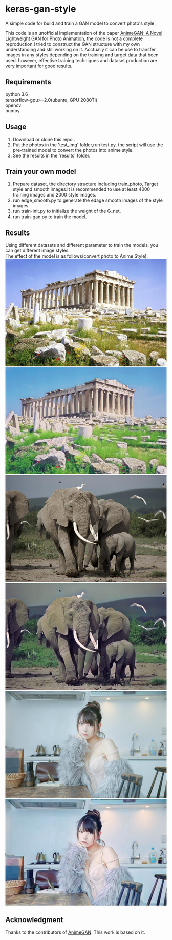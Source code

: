 # keras-gan-style
A simple code for build and train a GAN model to convert photo's style.

This code is an unofficial implementation of the paper [AnimeGAN: A Novel Lightweight GAN for Photo Animation](https://www.researchgate.net/publication/341634830_AnimeGAN_A_Novel_Lightweight_GAN_for_Photo_Animation), the code is not a complete reproduction.I tried to construct the GAN structure with my own understanding and still working on it. Acctually it can be use to transfer images in any styles depending on the training and target data that been used. however, effective training techniques and dataset production are very important for good results.

Requirements
-----
python 3.6  
tensorflow-gpu>=2.0(ubuntu, GPU 2080Ti)  
opencv  
numpy  


Usage
-----
1. Download or clone this repo .
2. Put the photos in the 'test_img' folder,run test.py, the script will use the pre-trained model to convert the photos into anime style.
3. See the results in the 'results' folder.

Train your own model
-----
1. Prepare dataset, the directory structure including train_photo, Target style and smooth images.It is recommended to use at least 4000 training images and 2000 style images.
2. run edge_smooth.py to generate the edage smooth images of the style images.
3. run train-init.py to initialize the weight of the G_net.
4. run train-gan.py to train the model.

Results
-----
Using different datasets and different parameter to train the models, you can get different image styles.  
The effect of the model is as follows(convert photo to Anime Style).
![image](https://github.com/Enyokid/keras-gan-style/blob/main/test_img/1.jpg)
![image](https://github.com/Enyokid/keras-gan-style/blob/main/results/1.jpg)
![image](https://github.com/Enyokid/keras-gan-style/blob/main/test_img/2.jpg)
![image](https://github.com/Enyokid/keras-gan-style/blob/main/results/2.jpg)
![image](https://github.com/Enyokid/keras-gan-style/blob/main/test_img/3.jpg)
![image](https://github.com/Enyokid/keras-gan-style/blob/main/results/3.jpg)

Acknowledgment
-----
Thanks to the contributors of [AnimeGAN](https://github.com/TachibanaYoshino/AnimeGAN). This work is based on it.
